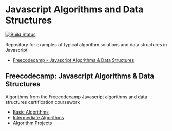 # Javascript Algorithms and Data Structures

[![Build Status](https://travis-ci.org/ahcode0919/javascript-algorithm-ds.svg?branch=master)](https://travis-ci.org/ahcode0919/javascript-algorithm-ds)

Repository for examples of typical algorithm solutions and data structures in Javascript

- [Freecodecamp - Javascript Algorithms & Data Structures](#freecodecamp-javascript-algorithms--data-structures)

## Freecodecamp: Javascript Algorithms & Data Structures

Algorithms from the Freecodecamp Javascript algorithms and data structures certification coursework

- [Basic Algorithms](https://github.com/ahcode0919/javascript-algorithm-ds/blob/master/src/fcc-basic-algorithms/fcc-basic-algorithms.md#freecodecamp-basic-algorithms)
- [Intermediate Algorithms](https://github.com/ahcode0919/javascript-algorithm-ds/blob/master/src/fcc-intermediate-algorithms/fcc-intermediate-algorithms.md#freecodecamp-intermediate-algorithms)
- [Algorithm Projects](https://github.com/ahcode0919/javascript-algorithm-ds/blob/master/src/fcc-course-projects/fcc-course-projects.md#freecodecamp-algorithm-projects)
